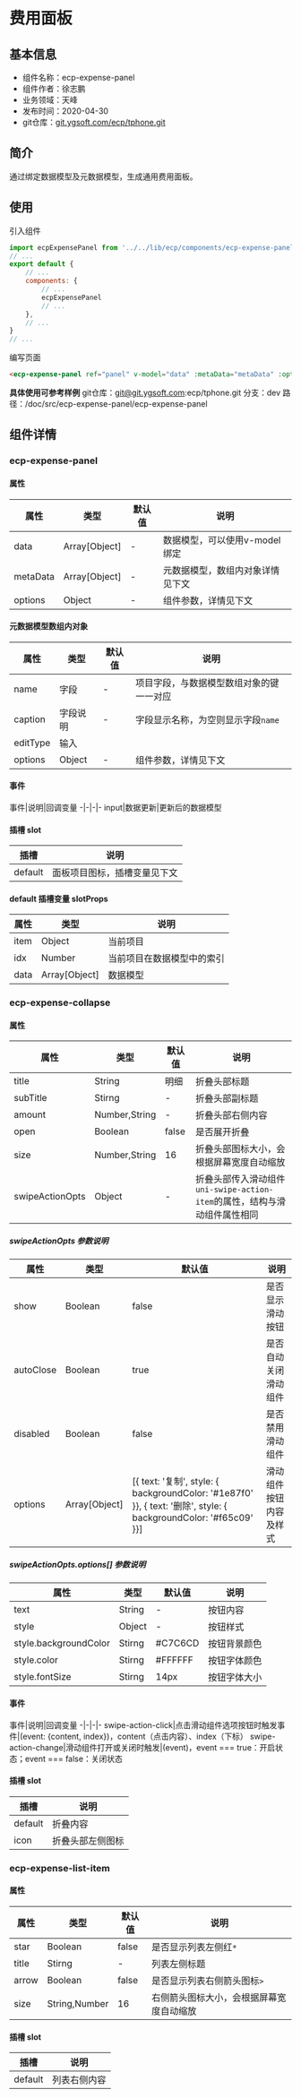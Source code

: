 # 费用面板

## 基本信息

- 组件名称：ecp-expense-panel
- 组件作者：徐志鹏
- 业务领域：天峰
- 发布时间：2020-04-30
- git仓库：[git.ygsoft.com/ecp/tphone.git](http://git.ygsoft.com/ecp/tphone.git)

## 简介

通过绑定数据模型及元数据模型，生成通用费用面板。

## 使用

引入组件
```javascript
import ecpExpensePanel from '../../lib/ecp/components/ecp-expense-panel/ecp-expense-panel.vue'
// ...
export default {
	// ...
	components: {
		// ...
		ecpExpensePanel
		// ...
	},
	// ...
}
// ...
```

编写页面
```html
<ecp-expense-panel ref="panel" v-model="data" :metaData="metaData" :options="options"></ecp-expense-panel>
```

**具体使用可参考样例**
git仓库：git@git.ygsoft.com:ecp/tphone.git
分支：dev
路径：/doc/src/ecp-expense-panel/ecp-expense-panel

## 组件详情

### ecp-expense-panel

#### 属性
属性|类型|默认值|说明
-|-|-|-
data|Array[Object]|-|数据模型，可以使用v-model绑定
metaData|Array[Object]|-|元数据模型，数组内对象详情见下文
options|Object|-|组件参数，详情见下文

#### 元数据模型数组内对象
属性|类型|默认值|说明
-|-|-|-
name|字段|-|项目字段，与数据模型数组对象的键一一对应
caption|字段说明|-|字段显示名称，为空则显示字段`name`
editType|输入
options|Object|-|组件参数，详情见下文

#### 事件
事件|说明|回调变量
-|-|-|-
input|数据更新|更新后的数据模型

#### 插槽 slot
插槽|说明
-|-
default|面板项目图标，插槽变量见下文

#### default 插槽变量 slotProps
属性|类型|说明
-|-|-
item|Object|当前项目
idx|Number|当前项目在数据模型中的索引
data|Array[Object]|数据模型

### ecp-expense-collapse

#### 属性
属性|类型|默认值|说明
-|-|-|-
title|String|明细|折叠头部标题
subTitle|Stirng|-|折叠头部副标题
amount|Number,String|-|折叠头部右侧内容
open|Boolean|false|是否展开折叠
size|Number,String|16|折叠头部图标大小，会根据屏幕宽度自动缩放
swipeActionOpts|Object|-|折叠头部传入滑动组件`uni-swipe-action-item`的属性，结构与滑动组件属性相同

##### swipeActionOpts 参数说明
属性|类型|默认值|说明
-|-|-|-
show|Boolean|false|是否显示滑动按钮
autoClose|Boolean|true|是否自动关闭滑动组件
disabled|Boolean|false|是否禁用滑动组件
options|Array[Object]|[{ text: '复制', style: { backgroundColor: '#1e87f0' }}, { text: '删除', style: { backgroundColor: '#f65c09' }}]|滑动组件按钮内容及样式

##### swipeActionOpts.options[] 参数说明
属性|类型|默认值|说明
-|-|-|-
text|String|-|按钮内容
style|Object|-|按钮样式
style.backgroundColor|Stirng|#C7C6CD|按钮背景颜色
style.color|Stirng|#FFFFFF|按钮字体颜色
style.fontSize|Stirng|14px|按钮字体大小

#### 事件
事件|说明|回调变量
-|-|-|-
swipe-action-click|点击滑动组件选项按钮时触发事件|(event: {content, index})，content（点击内容）、index（下标）
swipe-action-change|滑动组件打开或关闭时触发|(event)，event === true：开启状态；event === false：关闭状态

#### 插槽 slot
插槽|说明
-|-
default|折叠内容
icon|折叠头部左侧图标

### ecp-expense-list-item

#### 属性
属性|类型|默认值|说明
-|-|-|-
star|Boolean|false|是否显示列表左侧红`*`
title|Stirng|-|列表左侧标题
arrow|Boolean|false|是否显示列表右侧箭头图标`>`
size|String,Number|16|右侧箭头图标大小，会根据屏幕宽度自动缩放

#### 插槽 slot
插槽|说明
-|-
default|列表右侧内容